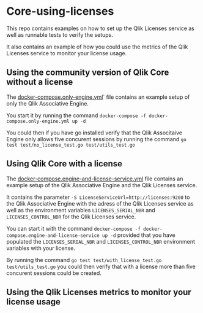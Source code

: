 # Core-using-licenses

This repo contains examples on how to set up the Qlik Licenses service as well as runnable tests to verify the setups.

It also contains an example of how you could use the metrics of the Qlik Licenses service to monitor your license usage.

## Using the community version of Qlik Core without a license

The [docker-compose.only-engine.yml](./docker-compose.only-engine)` file contains an example setup of only the Qlik Associative Engine.

You start it by running the command `docker-compose -f docker-compose.only-engine.yml up -d`

You could then if you have go installed verify that the Qlik Associtaive Engine only allows five concurent sessions by running the command `go test test/no_license_test.go test/utils_test.go`

## Using Qlik Core with a license

The [docker-compose.engine-and-license-service.yml](./docker-compose.engine-and-license-service.yml) file contains an example setup of the Qlik Associative Engine and the Qlik Licenses service.

It contains the parameter `-S LicenseServiceUrl=http://licenses:9200` to the Qlik Associative Engine with the adress of the Qlik Licenses service as well as the environment variables `LICENSES_SERIAL_NBR` and `LICENSES_CONTROL_NBR` for the Qlik Licenses service.

You can start it with the command `docker-compose -f docker-compose.engine-and-license-service up -d` provided that you have populated the `LICENSES_SERIAL_NBR` and `LICENSES_CONTROL_NBR` environment variables with your license.

By running the command `go test test/with_license_test.go test/utils_test.go` you could then verify that with a license more than five concurent sessions could be created.

## Using the Qlik Licenses metrics to monitor your license usage
